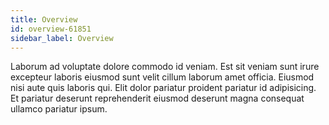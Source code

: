 ```yaml
---
title: Overview
id: overview-61851
sidebar_label: Overview
---
```


Laborum ad voluptate dolore commodo id veniam. Est sit veniam sunt irure excepteur laboris eiusmod sunt velit cillum laborum amet officia. Eiusmod nisi aute quis laboris qui. Elit dolor pariatur proident pariatur id adipisicing. Et pariatur deserunt reprehenderit eiusmod deserunt magna consequat ullamco pariatur ipsum.


